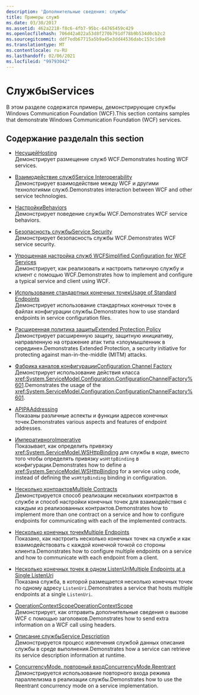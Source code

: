 ```yaml
---
description: 'Дополнительные сведения: службы'
title: Примеры служб
ms.date: 03/30/2017
ms.assetid: 462a2218-f8c6-4fb7-95bc-64765459c429
ms.openlocfilehash: 706d42a022a53d8f270b791df78b9b534d0cb2c2
ms.sourcegitcommit: ddf7edb67715a5b9a45e3dd44536dabc153c1de0
ms.translationtype: MT
ms.contentlocale: ru-RU
ms.lasthandoff: 02/06/2021
ms.locfileid: "99793042"
---
```

# <a name="services"></a><span data-ttu-id="4b6fb-103">Службы</span><span class="sxs-lookup"><span data-stu-id="4b6fb-103">Services</span></span>

<span data-ttu-id="4b6fb-104">В этом разделе содержатся примеры, демонстрирующие службы Windows Communication Foundation (WCF).</span><span class="sxs-lookup"><span data-stu-id="4b6fb-104">This section contains samples that demonstrate Windows Communication Foundation (WCF) services.</span></span>

## <a name="in-this-section"></a><span data-ttu-id="4b6fb-105">Содержание раздела</span><span class="sxs-lookup"><span data-stu-id="4b6fb-105">In this section</span></span>

- <span data-ttu-id="4b6fb-106">[Несущей](../feature-details/hosting.md)</span><span class="sxs-lookup"><span data-stu-id="4b6fb-106">[Hosting](../feature-details/hosting.md)</span></span>\
<span data-ttu-id="4b6fb-107">Демонстрирует размещение служб WCF.</span><span class="sxs-lookup"><span data-stu-id="4b6fb-107">Demonstrates hosting WCF services.</span></span>

- <span data-ttu-id="4b6fb-108">[Взаимодействие служб](service-interoperability.md)</span><span class="sxs-lookup"><span data-stu-id="4b6fb-108">[Service Interoperability](service-interoperability.md)</span></span>\
<span data-ttu-id="4b6fb-109">Демонстрирует взаимодействие между WCF и другими технологиями служб.</span><span class="sxs-lookup"><span data-stu-id="4b6fb-109">Demonstrates interaction between WCF and other service technologies.</span></span>

- <span data-ttu-id="4b6fb-110">[Настройки](behaviors.md)</span><span class="sxs-lookup"><span data-stu-id="4b6fb-110">[Behaviors](behaviors.md)</span></span>\
<span data-ttu-id="4b6fb-111">Демонстрирует поведение службы WCF.</span><span class="sxs-lookup"><span data-stu-id="4b6fb-111">Demonstrates WCF service behaviors.</span></span>

- <span data-ttu-id="4b6fb-112">[Безопасность службы](service-security.md)</span><span class="sxs-lookup"><span data-stu-id="4b6fb-112">[Service Security](service-security.md)</span></span>\
<span data-ttu-id="4b6fb-113">Демонстрирует безопасность службы WCF.</span><span class="sxs-lookup"><span data-stu-id="4b6fb-113">Demonstrates WCF service security.</span></span>

- <span data-ttu-id="4b6fb-114">[Упрощенная настройка служб WCF](simplified-configuration-for-wcf-services.md)</span><span class="sxs-lookup"><span data-stu-id="4b6fb-114">[Simplified Configuration for WCF Services](simplified-configuration-for-wcf-services.md)</span></span>\
<span data-ttu-id="4b6fb-115">Демонстрирует, как реализовать и настроить типичную службу и клиент с помощью WCF.</span><span class="sxs-lookup"><span data-stu-id="4b6fb-115">Demonstrates how to implement and configure a typical service and client using WCF.</span></span>

- <span data-ttu-id="4b6fb-116">[Использование стандартных конечных точек](usage-of-standard-endpoints.md)</span><span class="sxs-lookup"><span data-stu-id="4b6fb-116">[Usage of Standard Endpoints](usage-of-standard-endpoints.md)</span></span>\
<span data-ttu-id="4b6fb-117">Демонстрирует использование стандартных конечных точек в файлах конфигурации службы.</span><span class="sxs-lookup"><span data-stu-id="4b6fb-117">Demonstrates how to use standard endpoints in service configuration files.</span></span>

- <span data-ttu-id="4b6fb-118">[Расширенная политика защиты](extended-protection-policy.md)</span><span class="sxs-lookup"><span data-stu-id="4b6fb-118">[Extended Protection Policy](extended-protection-policy.md)</span></span>\
<span data-ttu-id="4b6fb-119">Демонстрирует расширенную защиту, защитную инициативу, направленную на отражение атак типа «злоумышленник в середине».</span><span class="sxs-lookup"><span data-stu-id="4b6fb-119">Demonstrates Extended Protection, a security initiative for protecting against man-in-the-middle (MITM) attacks.</span></span>

- <span data-ttu-id="4b6fb-120">[Фабрика каналов конфигурации](configuration-channel-factory.md)</span><span class="sxs-lookup"><span data-stu-id="4b6fb-120">[Configuration Channel Factory](configuration-channel-factory.md)</span></span>\
<span data-ttu-id="4b6fb-121">Демонстрирует использование действия класса <xref:System.ServiceModel.Configuration.ConfigurationChannelFactory%601>.</span><span class="sxs-lookup"><span data-stu-id="4b6fb-121">Demonstrates the usage of the <xref:System.ServiceModel.Configuration.ConfigurationChannelFactory%601>.</span></span>

- <span data-ttu-id="4b6fb-122">[APIPA](addressing.md)</span><span class="sxs-lookup"><span data-stu-id="4b6fb-122">[Addressing](addressing.md)</span></span>\
<span data-ttu-id="4b6fb-123">Показаны различные аспекты и функции адресов конечных точек.</span><span class="sxs-lookup"><span data-stu-id="4b6fb-123">Demonstrates various aspects and features of endpoint addresses.</span></span>

- <span data-ttu-id="4b6fb-124">[Императивного](imperative.md)</span><span class="sxs-lookup"><span data-stu-id="4b6fb-124">[Imperative](imperative.md)</span></span>\
<span data-ttu-id="4b6fb-125">Показывает, как определить привязку <xref:System.ServiceModel.WSHttpBinding> для службы в коде, вместо того чтобы определять привязку `wsHttpBinding` в конфигурации.</span><span class="sxs-lookup"><span data-stu-id="4b6fb-125">Demonstrates how to define a <xref:System.ServiceModel.WSHttpBinding> for a service using code, instead of defining the `wsHttpBinding` binding in configuration.</span></span>

- <span data-ttu-id="4b6fb-126">[Несколько контрактов](multiple-contracts.md)</span><span class="sxs-lookup"><span data-stu-id="4b6fb-126">[Multiple Contracts](multiple-contracts.md)</span></span>\
<span data-ttu-id="4b6fb-127">Демонстрируется способ реализации нескольких контрактов в службе и способ настройки конечных точек для взаимодействия с каждым из реализованных контрактов.</span><span class="sxs-lookup"><span data-stu-id="4b6fb-127">Demonstrates how to implement more than one contract on a service and how to configure endpoints for communicating with each of the implemented contracts.</span></span>

- <span data-ttu-id="4b6fb-128">[Несколько конечных точек](multiple-endpoints.md)</span><span class="sxs-lookup"><span data-stu-id="4b6fb-128">[Multiple Endpoints](multiple-endpoints.md)</span></span>\
<span data-ttu-id="4b6fb-129">Показано, как настроить несколько конечных точек на службе и как взаимодействовать с каждой конечной точкой со стороны клиента.</span><span class="sxs-lookup"><span data-stu-id="4b6fb-129">Demonstrates how to configure multiple endpoints on a service and how to communicate with each endpoint from a client.</span></span>

- <span data-ttu-id="4b6fb-130">[Несколько конечных точек в одном ListenUri](multiple-endpoints-at-a-single-listenuri.md)</span><span class="sxs-lookup"><span data-stu-id="4b6fb-130">[Multiple Endpoints at a Single ListenUri](multiple-endpoints-at-a-single-listenuri.md)</span></span>\
<span data-ttu-id="4b6fb-131">Показана служба, в которой размещается несколько конечных точек по одному адресу `ListenUri`.</span><span class="sxs-lookup"><span data-stu-id="4b6fb-131">Demonstrates a service that hosts multiple endpoints at a single `ListenUri`.</span></span>

- <span data-ttu-id="4b6fb-132">[OperationContextScope](operationcontextscope.md)</span><span class="sxs-lookup"><span data-stu-id="4b6fb-132">[OperationContextScope](operationcontextscope.md)</span></span>\
<span data-ttu-id="4b6fb-133">Демонстрирует, как отправить дополнительные сведения о вызове WCF с помощью заголовков.</span><span class="sxs-lookup"><span data-stu-id="4b6fb-133">Demonstrates how to send extra information on a WCF call using headers.</span></span>

- <span data-ttu-id="4b6fb-134">[Описание службы](service-description.md)</span><span class="sxs-lookup"><span data-stu-id="4b6fb-134">[Service Description](service-description.md)</span></span>\
<span data-ttu-id="4b6fb-135">Демонстрируется процесс извлечения службой данных описания службы в среде выполнения.</span><span class="sxs-lookup"><span data-stu-id="4b6fb-135">Demonstrates how a service can retrieve its service description information at runtime.</span></span>

- <span data-ttu-id="4b6fb-136">[ConcurrencyMode. повторный вход](concurrencymode-reentrant.md)</span><span class="sxs-lookup"><span data-stu-id="4b6fb-136">[ConcurrencyMode.Reentrant](concurrencymode-reentrant.md)</span></span>\
<span data-ttu-id="4b6fb-137">Демонстрируется использование повторного входа режима параллелизма в реализации службы.</span><span class="sxs-lookup"><span data-stu-id="4b6fb-137">Demonstrates how to use the Reentrant concurrency mode on a service implementation.</span></span>
